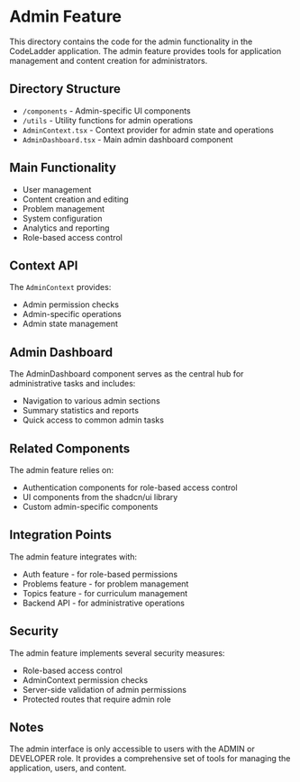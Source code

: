 # Admin Feature

This directory contains the code for the admin functionality in the CodeLadder application. The admin feature provides tools for application management and content creation for administrators.

## Directory Structure

- `/components` - Admin-specific UI components
- `/utils` - Utility functions for admin operations
- `AdminContext.tsx` - Context provider for admin state and operations
- `AdminDashboard.tsx` - Main admin dashboard component

## Main Functionality

- User management
- Content creation and editing
- Problem management
- System configuration
- Analytics and reporting
- Role-based access control

## Context API

The `AdminContext` provides:
- Admin permission checks
- Admin-specific operations
- Admin state management

## Admin Dashboard

The AdminDashboard component serves as the central hub for administrative tasks and includes:
- Navigation to various admin sections
- Summary statistics and reports
- Quick access to common admin tasks

## Related Components

The admin feature relies on:
- Authentication components for role-based access control
- UI components from the shadcn/ui library
- Custom admin-specific components

## Integration Points

The admin feature integrates with:
- Auth feature - for role-based permissions
- Problems feature - for problem management
- Topics feature - for curriculum management
- Backend API - for administrative operations

## Security

The admin feature implements several security measures:
- Role-based access control
- AdminContext permission checks
- Server-side validation of admin permissions
- Protected routes that require admin role

## Notes

The admin interface is only accessible to users with the ADMIN or DEVELOPER role. It provides a comprehensive set of tools for managing the application, users, and content. 
